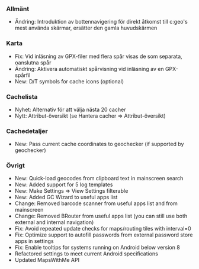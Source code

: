 ### Allmänt
- Ändring: Introduktion av bottennavigering för direkt åtkomst till c:geo's mest använda skärmar, ersätter den gamla huvudskärmen

### Karta
- Fix: Vid inläsning av GPX-filer med flera spår visas de som separata, oanslutna spår
- Ändring: Aktivera automatiskt spårvisning vid inläsning av en GPX-spårfil
- New: D/T symbols for cache icons (optional)

### Cachelista
- Nyhet: Alternativ för att välja nästa 20 cacher
- Nytt: Attribut-översikt (se Hantera cacher => Attribut-översikt)

### Cachedetaljer
- New: Pass current cache coordinates to geochecker (if supported by geochecker)

### Övrigt
- New: Quick-load geocodes from clipboard text in mainscreen search
- New: Added support for 5 log templates
- New: Make Settings => View Settings filterable
- New: Added GC Wizard to useful apps list
- Change: Removed barcode scanner from useful apps list and from mainscreen
- Change: Removed BRouter from useful apps list (you can still use both external and internal navigation)
- Fix: Avoid repeated update checks for maps/routing tiles with interval=0
- Fix: Optimize support to autofill passwords from external password store apps in settings
- Fix: Enable tooltips for systems running on Android below version 8
- Refactored settings to meet current Android specifications
- Updated MapsWithMe API
